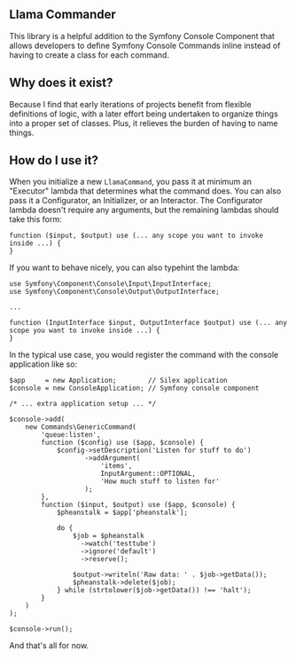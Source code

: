 Llama Commander
---

This library is a helpful addition to the Symfony Console Component that allows developers to define Symfony Console Commands inline instead of having to create a class for each command.

Why does it exist?
---

Because I find that early iterations of projects benefit from flexible definitions of logic, with a later effort being undertaken to organize things into a proper set of classes. Plus, it relieves the burden of having to name things.

How do I use it?
---

When you initialize a new ```LlamaCommand```, you pass it at minimum an "Executor" lambda that determines what the command does. You can also pass it a Configurator, an Initializer, or an Interactor. The Configurator lambda doesn't require any arguments, but the remaining lambdas should take this form:

    function ($input, $output) use (... any scope you want to invoke inside ...) {
    }

If you want to behave nicely, you can also typehint the lambda:

    use Symfony\Component\Console\Input\InputInterface;
    use Symfony\Component\Console\Output\OutputInterface;
    
    ...
    
    function (InputInterface $input, OutputInterface $output) use (... any scope you want to invoke inside ...) {
    }
    
In the typical use case, you would register the command with the console application like so:

    $app     = new Application;        // Silex application
    $console = new ConsoleApplication; // Symfony console component
    
    /* ... extra application setup ... */
    
    $console->add(
        new Commands\GenericCommand(
            'queue:listen',
            function ($config) use ($app, $console) {
                $config->setDescription('Listen for stuff to do')
                       ->addArgument(
                           'items',
                           InputArgument::OPTIONAL,
                           'How much stuff to listen for'
                       );
            },
            function ($input, $output) use ($app, $console) {
                $pheanstalk = $app['pheanstalk'];
    
                do {
                    $job = $pheanstalk
                      ->watch('testtube')
                      ->ignore('default')
                      ->reserve();
    
                    $output->writeln('Raw data: ' . $job->getData());
                    $pheanstalk->delete($job);
                } while (strtolower($job->getData()) !== 'halt');
            }
        )
    );
    
    $console->run();
    
And that's all for now.